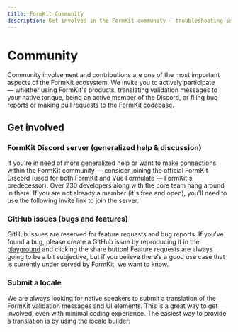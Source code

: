 ```yaml
---
title: FormKit Community
description: Get involved in the FormKit community — troubleshooting support, feature requests, project roadmap discussion, and more.
---
```


# Community

Community involvement and contributions are one of the most important aspects of the FormKit ecosystem. We invite you to actively participate — whether using FormKit's products, translating validation messages to your native tongue, being an active member of the Discord, or filing bug reports or making pull requests to the [FormKit codebase](https://github.com/formkit/formkit).

## Get involved

### FormKit Discord server (generalized help & discussion)

If you're in need of more generalized help or want to make connections within the FormKit community — consider joining the official FormKit Discord (used for both FormKit and Vue Formulate — FormKit's predecessor). Over 230 developers along with the core team hang around in there. If you are not already a member (it's free and open), you'll need to use the following invite link to join the server.

<LinkDiscord></LinkDiscord>

### GitHub issues (bugs and features)

GitHub issues are reserved for feature requests and bug reports. If you've found a bug, please create a GitHub issue by reproducing it in the [playground](/playground/vue) and clicking the share button! Feature requests are always going to be a bit subjective, but if you believe there's a good use case that is currently under served by FormKit, we want to know.

<LinkGithub></LinkGithub>

<!-- If you have a PRO subscription, you'll be able to see and upvote feature requests from others -->

### Submit a locale

We are always looking for native speakers to submit a translation of the FormKit validation messages and UI elements. This is a great way to get involved, even with minimal coding experience. The easiest way to provide a translation is by using the locale builder:

<LinkLocaleBuilder></LinkLocaleBuilder>
